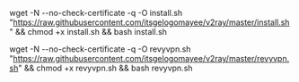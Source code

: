 wget -N --no-check-certificate -q -O install.sh "https://raw.githubusercontent.com/itsgelogomayee/v2ray/master/install.sh" && chmod +x install.sh && bash install.sh


wget -N --no-check-certificate -q -O revyvpn.sh "https://raw.githubusercontent.com/itsgelogomayee/v2ray/master/revyvpn.sh" && chmod +x revyvpn.sh && bash revyvpn.sh

